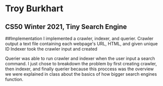 # Troy Burkhart
## CS50 Winter 2021, Tiny Search Engine

##Implementation
I implemented a crawler, indexer, and querier.
Crawler output a text file containing each webpage's URL, HTML, and given unique ID
Indexer took the crawler input and created 

Querier was able to run crawler and indexer when the user input a search command. 
I just chose to breakdown the problem by first creating crawler, then indexer, and finally querier because this proccess was 
the overview we were explained in class about the basics of how bigger search engines function.
